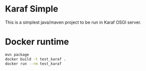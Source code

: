# Karaf Simple

This is a simplest java/maven project to be run in Karaf OSGI server.

# Docker runtime

```bash
mvn package
docker build -t test_karaf .
docker run --rm test_karaf
```
